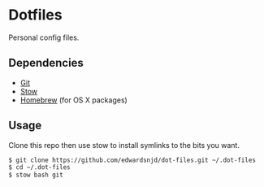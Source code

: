 # Dotfiles

Personal config files.

## Dependencies

- [Git](https://git-scm.com/)
- [Stow](https://www.gnu.org/software/stow/)
- [Homebrew](https://brew.sh/) (for OS X packages)

## Usage

Clone this repo then use stow to install symlinks to the bits you want.

```sh
$ git clone https://github.com/edwardsnjd/dot-files.git ~/.dot-files
$ cd ~/.dot-files
$ stow bash git
```
